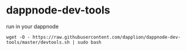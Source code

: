 # dappnode-dev-tools

run in your dappnode

```
wget -O - https://raw.githubusercontent.com/dapplion/dappnode-dev-tools/master/devtools.sh | sudo bash
```
